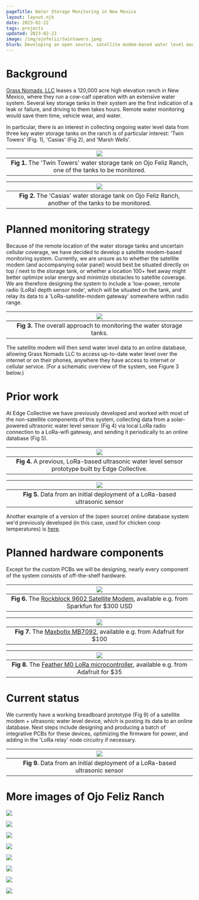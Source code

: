 ```yaml
---
pageTitle: Water Storage Monitoring in New Mexico 
layout: layout.njk
date: 2023-02-22
tags: projects
updated: 2023-02-22
image: /img/ojofeliz/twintowers.jpeg
blurb: Developing an open source, satellite modem-based water level monitoring system with Grass Nomads LLC.  
---
```


# Background

[Grass Nomads, LLC](https://www.grassnomads.com/) leases a 120,000 acre high elevation ranch in New Mexico, where they run a cow-calf operation with an extensive water system. Several key storage tanks in their system are the first indication of a leak or failure, and driving to them takes hours. Remote water monitoring would save them time, vehicle wear, and water.

<!--
| [![](/img/ojofeliz/ofr_map.png)](/img/ojofeliz/ofr_map.png) |
|:--:|
|**Fig 1.** The Ojo Felix ranch, a 200 square mile lease, shwoing the location of the three key water storage tanks to be monitored -- 'Twin Towers', 'Casias', and 'Marsh Wells'. Not shown are planned pipelines to be installed in 2023.   |
-->

In particular, there is an interest in collecting ongoing water level data from three key water storage tanks on the ranch is of particular interest: 'Twin Towers' (Fig. 1), 'Casias' (Fig 2), and 'Marsh Wells'.  

| [![](/img/ojofeliz/twintowers.jpeg)](/img/ojofeliz/twintowers.jpeg) |
|:--:|
|**Fig 1.** The 'Twin Towers' water storage tank on Ojo Feliz Ranch, one of the tanks to be monitored.|

| [![](/img/ojofeliz/casias.png)](/img/ojofeliz/casias.png) |
|:--:|
|**Fig 2.** The 'Casias' water storage tank on Ojo Feliz Ranch, another of the tanks to be monitored.|

# Planned monitoring strategy

Because of the remote location of the water storage tanks and uncertain cellular coverage, we have decided to develop a satellite modem-based monitoring system.  Currently, we are unsure as to whether the satellite modem (and accompanying solar panel) would best be situated directly on top / next to the storage tank, or whether a location 100+ feet away might better optimize solar energy and minimize obstacles to satellite coverage.  We are therefore designing the system to include a 'low-power, remote radio (LoRa) depth sensor node', which will be situated on the tank, and relay its data to a 'LoRa-satellite-modem gateway' somewhere within radio range. 

| [![](/img/ojofeliz/system_overview.png)](/img/ojofeliz/system_overview.png) |
|:--:|
|**Fig 3.** The overall approach to monitoring the water storage tanks. |

The satellite modem will then send water level data to an online database, allowing Grass Nomads LLC to access up-to-date water level over the internet or on their phones, anywhere they have access to internet or cellular service.  (For a schematic overview of the system, see Figure 3 below.)

# Prior work

At Edge Collective we have previously developed and worked with most of the non-satellite components of this system, collecting data from a solar-powered ultrasonic water level sensor (Fig 4) via local LoRa radio connection to a LoRa-wifi gateway, and sending it periodically to an online database (Fig 5).  

| [![](/img/ojofeliz/chappy_proto.png)](/img/ojofeliz/chappy_proto.png) |
|:--:|
|**Fig 4.** A previous, LoRa-based ultrasonic water level sensor prototype built by Edge Collective. |

| [![](/img/ojofeliz/sonar_data.png)](/img/ojofeliz/sonar_data.png) |
|:--:|
|**Fig 5.** Data from an initial deployment of a LoRa-based ultrasonic sensor |

Another example of a version of the (open source) online database system we'd previously developed (in this case, used for chicken coop temperatures) is [here](http://bayou.pvos.org/data/834ksnvaq3hn?plot_param=temperature_c).

# Planned hardware components

Except for the custom PCBs we will be designing, nearly every component of the system consists of off-the-shelf hardware.

<!--
| [![](/img/ojofeliz/ultrasonic_housing.jpg)](/img/ojofeliz/ultrasonic_housing.jpg) |
|:--:|
|**Fig 7.** Close-up of the housing for the ultrasonic water level sensor. |

-->

| [![](/img/ojofeliz/rockblock.jpg)](/img/ojofeliz/rockblock.jpg) |
|:--:|
|**Fig 6.** The [Rockblock 9602 Satellite Modem](https://www.sparkfun.com/products/13745), available e.g. from Sparkfun for $300 USD |


| [![](/img/ojofeliz/max7092.jpg)](/img/ojofeliz/max7092.jpg) |
|:--:|
|**Fig 7.** The [Maxbotix MB7092](https://www.adafruit.com/product/1137), available e.g. from Adafruit for $100 |

| [![](/img/ojofeliz/feather_m0.jpg)](/img/ojofeliz/feather_m0.jpg) |
|:--:|
|**Fig 8.** The [Feather M0 LoRa microcontroller](https://www.adafruit.com/product/3178), available e.g. from Adafruit for $35 |

# Current status 

We currently have a working breadboard prototype (Fig 9) of a satellite modem + ultrasonic water level device, which is posting its data to an online database.  Next steps include designing and producing a batch of integrative PCBs for these devices, optimizing the firmware for power, and adding in the 'LoRa relay' node circuitry if necessary.

| [![](/img/ojofeliz/breadboard.jpeg)](/img/ojofeliz/breadboard.jpeg) |
|:--:|
|**Fig 9.** Data from an initial deployment of a LoRa-based ultrasonic sensor |



# More images of Ojo Feliz Ranch

[![](/img/ojofeliz/ofr1.jpeg)](/img/ojofeliz/ofr1.jpeg)

[![](/img/ojofeliz/ofr3.jpeg)](/img/ojofeliz/ofr3.jpeg)

[![](/img/ojofeliz/ofr4.jpeg)](/img/ojofeliz/ofr4.jpeg)

[![](/img/ojofeliz/ofr5.jpeg)](/img/ojofeliz/ofr5.jpeg)

[![](/img/ojofeliz/ofr6.jpeg)](/img/ojofeliz/ofr6.jpeg)

[![](/img/ojofeliz/ofr7.jpeg)](/img/ojofeliz/ofr7.jpeg)

[![](/img/ojofeliz/ofr2.jpeg)](/img/ojofeliz/ofr2.jpeg)

[![](/img/ojofeliz/horseback.jpeg)](/img/ojofeliz/horseback.jpeg)